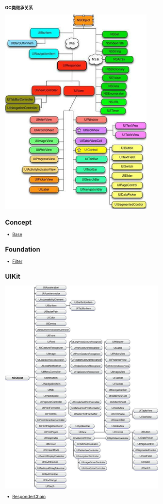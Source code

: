 **OC类继承关系**

![](./imgs/Class.jpg)


## Concept

* [Base](https://github.com/luckyvondoit/OC_Document/blob/master/Concept/Base.md)

## Foundation

* [Filter](https://github.com/luckyvondoit/OC_Document/blob/master/Foundation/Filter.md)

## UIKit

![](./imgs/UIKit_Class.jpg)

* [ResponderChain](https://github.com/luckyvondoit/OC_Document/blob/master/UIKit/ResponderChain/ResponderChain.md)

